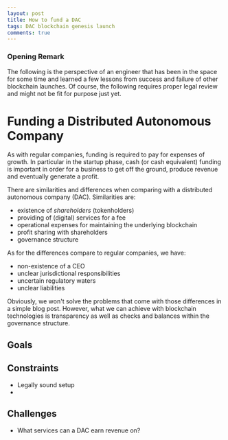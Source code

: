 ```yaml
---
layout: post
title: How to fund a DAC
tags: DAC blockchain genesis launch
comments: true
---
```


### Opening Remark

The following is the perspective of an engineer that has been in the space for
some time and learned a few lessons from success and failure of other
blockchain launches. Of course, the following requires proper legal review and
might not be fit for purpose just yet.

# Funding a Distributed Autonomous Company

As with regular companies, funding is required to pay for expenses of growth.
In particular in the startup phase, cash (or cash equivalent) funding is
important in order for a business to get off the ground, produce revenue and
eventually generate a profit.

There are similarities and differences when comparing with a distributed
autonomous company (DAC). Similarities are:

* existence of *shareholders* (tokenholders)
* providing of (digital) services for a fee
* operational expenses for maintaining the underlying blockchain
* profit sharing with shareholders
* governance structure

As for the differences compare to regular companies, we have:

* non-existence of a CEO
* unclear jurisdictional responsibilities
* uncertain regulatory waters
* unclear liabilities

Obviously, we won't solve the problems that come with those differences in a
simple blog post. However, what we can achieve with blockchain technologies is
transparency as well as checks and balances within the governance structure.

## Goals

## Constraints
* Legally sound setup
* 

## Challenges
* What services can a DAC earn revenue on?
